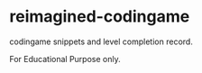 # reimagined-codingame
codingame snippets and level completion record.

For Educational Purpose only.
